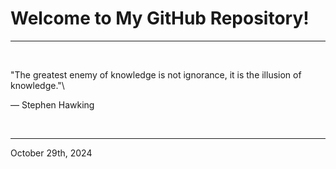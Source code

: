 # Welcome to My GitHub Repository!

---

<br>

"The greatest enemy of knowledge is not ignorance, it is the illusion of knowledge."\

― Stephen Hawking
 
</br>

---
October 29th, 2024
